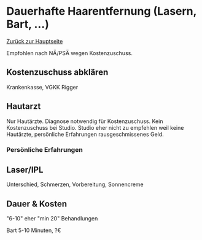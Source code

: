 # Dauerhafte Haarentfernung (Lasern, Bart, …)
[Zurück zur Hauptseite](index.md)

Empfohlen nach NÄ/PSÄ wegen Kostenzuschuss.
## Kostenzuschuss abklären
Krankenkasse, VGKK Rigger

## Hautarzt
Nur Hautärzte. Diagnose notwendig für Kostenzuschuss. 
Kein Kostenzuschuss bei Studio. Studio eher nicht zu empfehlen weil keine Hautärzte, persönliche Erfahrungen rausgeschmissenes Geld.

### Persönliche Erfahrungen

## Laser/IPL
Unterschied, Schmerzen, Vorbereitung, Sonnencreme

## Dauer & Kosten
"6-10" eher "min 20" Behandlungen

Bart 5-10 Minuten, ?€